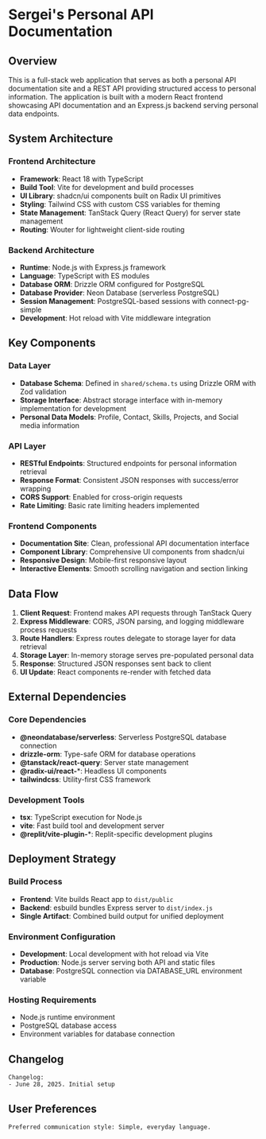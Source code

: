 # Sergei's Personal API Documentation

## Overview

This is a full-stack web application that serves as both a personal API documentation site and a REST API providing structured access to personal information. The application is built with a modern React frontend showcasing API documentation and an Express.js backend serving personal data endpoints.

## System Architecture

### Frontend Architecture
- **Framework**: React 18 with TypeScript
- **Build Tool**: Vite for development and build processes
- **UI Library**: shadcn/ui components built on Radix UI primitives
- **Styling**: Tailwind CSS with custom CSS variables for theming
- **State Management**: TanStack Query (React Query) for server state management
- **Routing**: Wouter for lightweight client-side routing

### Backend Architecture
- **Runtime**: Node.js with Express.js framework
- **Language**: TypeScript with ES modules
- **Database ORM**: Drizzle ORM configured for PostgreSQL
- **Database Provider**: Neon Database (serverless PostgreSQL)
- **Session Management**: PostgreSQL-based sessions with connect-pg-simple
- **Development**: Hot reload with Vite middleware integration

## Key Components

### Data Layer
- **Database Schema**: Defined in `shared/schema.ts` using Drizzle ORM with Zod validation
- **Storage Interface**: Abstract storage interface with in-memory implementation for development
- **Personal Data Models**: Profile, Contact, Skills, Projects, and Social media information

### API Layer
- **RESTful Endpoints**: Structured endpoints for personal information retrieval
- **Response Format**: Consistent JSON responses with success/error wrapping
- **CORS Support**: Enabled for cross-origin requests
- **Rate Limiting**: Basic rate limiting headers implemented

### Frontend Components
- **Documentation Site**: Clean, professional API documentation interface
- **Component Library**: Comprehensive UI components from shadcn/ui
- **Responsive Design**: Mobile-first responsive layout
- **Interactive Elements**: Smooth scrolling navigation and section linking

## Data Flow

1. **Client Request**: Frontend makes API requests through TanStack Query
2. **Express Middleware**: CORS, JSON parsing, and logging middleware process requests
3. **Route Handlers**: Express routes delegate to storage layer for data retrieval
4. **Storage Layer**: In-memory storage serves pre-populated personal data
5. **Response**: Structured JSON responses sent back to client
6. **UI Update**: React components re-render with fetched data

## External Dependencies

### Core Dependencies
- **@neondatabase/serverless**: Serverless PostgreSQL database connection
- **drizzle-orm**: Type-safe ORM for database operations
- **@tanstack/react-query**: Server state management
- **@radix-ui/react-***: Headless UI components
- **tailwindcss**: Utility-first CSS framework

### Development Tools
- **tsx**: TypeScript execution for Node.js
- **vite**: Fast build tool and development server
- **@replit/vite-plugin-***: Replit-specific development plugins

## Deployment Strategy

### Build Process
- **Frontend**: Vite builds React app to `dist/public`
- **Backend**: esbuild bundles Express server to `dist/index.js`
- **Single Artifact**: Combined build output for unified deployment

### Environment Configuration
- **Development**: Local development with hot reload via Vite
- **Production**: Node.js server serving both API and static files
- **Database**: PostgreSQL connection via DATABASE_URL environment variable

### Hosting Requirements
- Node.js runtime environment
- PostgreSQL database access
- Environment variables for database connection

## Changelog

```
Changelog:
- June 28, 2025. Initial setup
```

## User Preferences

```
Preferred communication style: Simple, everyday language.
```
